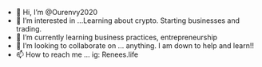 - 👋 Hi, I’m @Ourenvy2020
- 👀 I’m interested in ...Learning about crypto. Starting businesses and trading. 
- 🌱 I’m currently learning business practices, entrepreneurship 
- 💞️ I’m looking to collaborate on ... anything. I am down to help and learn!!
- 📫 How to reach me ... ig: Renees.life

<!---
Ourenvy2020/Ourenvy2020 is a ✨ special ✨ repository because its `README.md` (this file) appears on your GitHub profile.
You can click the Preview link to take a look at your changes.
--->
